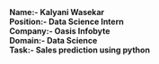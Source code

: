 <b>
Name:-<b> Kalyani Wasekar<br>
Position:-<b> Data Science Intern<br>
Company:-<b> Oasis Infobyte<br>
Domain:-<b> Data Science<br>
Task:-<b> Sales prediction using python<br>
